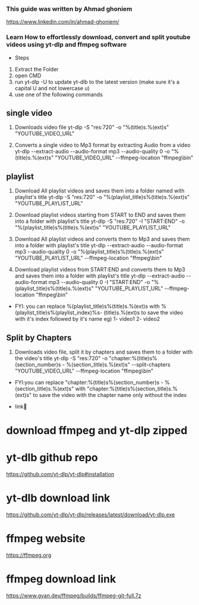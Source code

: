 ### This guide was written by Ahmad ghoniem

https://www.linkedin.com/in/ahmad-ghoniem/

### Learn How to effortlessly download, convert and split youtube videos using yt-dlp and ffmpeg software

- Steps

1. Extract the Folder
2. open CMD
3. run yt-dlp -U to update yt-dlb to the latest version (make sure it's a capital U and not lowercase u)
4. use one of the following commands

## single video

1. Downloads video file
   yt-dlp -S "res:720" -o "%(title)s.%(ext)s" "YOUTUBE_VIDEO_URL"

2. Converts a single video to Mp3 format by extracting Audio from a video
   yt-dlp --extract-audio --audio-format mp3 --audio-quality 0 -o "%(title)s.%(ext)s" "YOUTUBE_VIDEO_URL" --ffmpeg-location "ffmpeg\bin"

## playlist

1. Download All playlist videos and saves them into a folder named with playlist's title
   yt-dlp -S "res:720" -o "%(playlist_title)s\%(title)s.%(ext)s" "YOUTUBE_PLAYLIST_URL"

2. Download playlist videos starting from START to END and saves them into a folder with playlist's title
   yt-dlp -S "res:720" -I "START:END" -o "%(playlist_title)s\%(title)s.%(ext)s" "YOUTUBE_PLAYLIST_URL"

3. Download All playlist videos and converts them to Mp3 and saves them into a folder with playlist's title
   yt-dlp --extract-audio --audio-format mp3 --audio-quality 0 -o "%(playlist_title)s\%(title)s.%(ext)s" "YOUTUBE_PLAYLIST_URL" --ffmpeg-location "ffmpeg\bin"

4. Download playlist videos from START:END and converts them to Mp3 and saves them into a folder with playlist's title
   yt-dlp --extract-audio --audio-format mp3 --audio-quality 0 -I "START:END" -o "%(playlist_title)s\%(title)s.%(ext)s" "YOUTUBE_PLAYLIST_URL" --ffmpeg-location "ffmpeg\bin"

- FYI: you can replace %(playlist_title)s\%(title)s.%(ext)s with %(playlist_title)s\%(playlist_index)%s- (title)s.%(ext)s
  to save the video with it's index followed by it's name
  eg)
  1- video1
  2- video2

## Split by Chapters

1. Downloads video file, split it by chapters and saves them to a folder with the video's title
   yt-dlp -S "res:720" -o "chapter:%(title)s\%(section_number)s - %(section_title)s.%(ext)s" --split-chapters "YOUTUBE_VIDEO_URL" --ffmpeg-location "ffmpeg\bin"

- FYI:you can replace "chapter:%(title)s\%(section_number)s - %(section_title)s.%(ext)s" with "chapter:%(title)s\%(section_title)s.%(ext)s"
  to save the video with the chapter name only without the index

- link🔗

# download ffmpeg and yt-dlp zipped

# yt-dlb github repo

https://github.com/yt-dlp/yt-dlp#installation

# yt-dlb download link

https://github.com/yt-dlp/yt-dlp/releases/latest/download/yt-dlp.exe

# ffmpeg website

https://ffmpeg.org

# ffmpeg download link

https://www.gyan.dev/ffmpeg/builds/ffmpeg-git-full.7z
